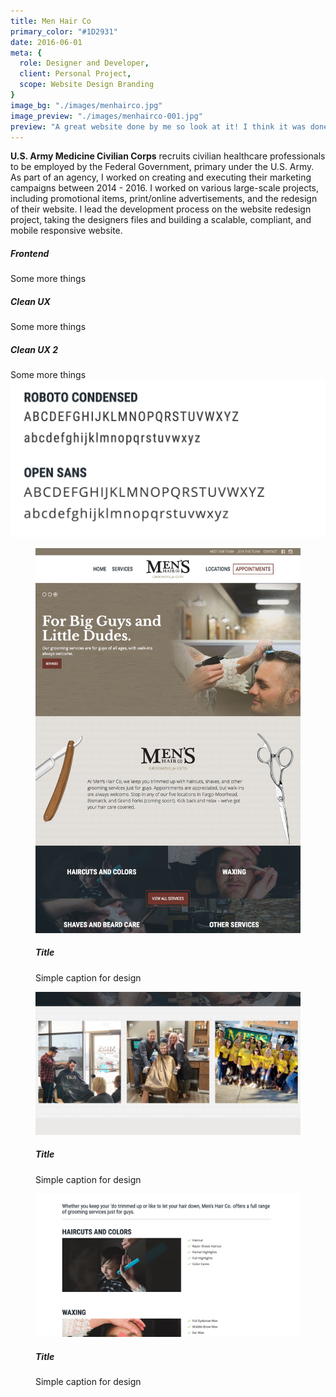 ```yaml
---
title: Men Hair Co
primary_color: "#1D2931"
date: 2016-06-01
meta: {
  role: Designer and Developer,
  client: Personal Project,
  scope: Website Design Branding
}
image_bg: "./images/menhairco.jpg"
image_preview: "./images/menhairco-001.jpg"
preview: "A great website done by me so look at it! I think it was done very well, you know?"
---
```


<work-background>

  <strong>U.S. Army Medicine Civilian Corps</strong> recruits civilian healthcare professionals to be employed by the Federal Government, primary under the U.S. Army. As part of an agency, I worked on creating and executing their marketing campaigns between 2014 - 2016. I worked on various large-scale projects, including promotional items, print/online advertisements, and the redesign of their website. I lead the development process on the website redesign project, taking the designers files and building a scalable, compliant, and mobile responsive website.

  <div>
    <h5>Frontend</h5>
    Some more things
  </div>

  <div>
    <h5>Clean UX</h5>
    Some more things
  </div>

  <div>
    <h5>Clean UX 2</h5>
    Some more things
  </div>

</work-background>

<work-styleguide>

  <div type="typefaces">
    <img src="./images/typefaces.jpg" />
  </div>

  <div type="colors">
    <div data-color="#1D2931"></div>
    <div data-color="#6f352d"></div>
    <div data-color="#847968"></div>
    <div data-color="#232020"></div>
  </div>

</work-styleguide>

<work-design color="#1D2931">
  <figure type="single">
    <img src="./images/menhairco-001.jpg"/>
    <figcaption>
      <h5>Title</h5>
      Simple caption for design
    </figcaption>
  </figure>
  <figure type="col">
    <img src="./images/menhairco-003.jpg"/>
    <figcaption>
      <h5>Title</h5>
      Simple caption for design
    </figcaption>
  </figure>
  <figure type="col">
    <img src="./images/menhairco-004.jpg"/>
    <figcaption>
      <h5>Title</h5>
      Simple caption for design
    </figcaption>
  </figure>
</work-design>
